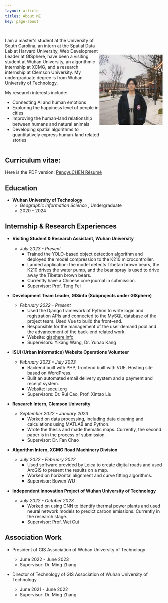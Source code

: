 ```yaml
---
layout: article
titles: About ME
key: page-about
---
```


<div style="display: flex; align-items: center; justify-content: space-between;">
  <div style="width: 60%;">
    <p>I am a master's student at the University of South Carolina, an intern at the Spatial Data Lab at Harvard University, Web Development Leader at GISphere, have been a visiting student at Wuhan University, an algorithmic internship at XCMG, and a research internship at Clemson University. My undergraduate degree is from Wuhan University of Technology.</p>
    <p>My research interests include:</p>
    <ul>
      <li>Connecting AI and human emotions</li>
      <li>Exploring the happiness level of people in cities</li>
      <li>Improving the human-land relationship between humans and natural animals</li>
      <li>Developing spatial algorithms to quantitatively express human-land related stories</li>
    </ul>
  </div>
  <div style="width: 40%;">
    <img src="https://github.com/Pengyu-gis/Pengyu-gis.github.io/blob/master/assets/images/me.jpg?raw=true" alt="Personal Image" style="width: 100%;" />
  </div>
</div>


## Curriculum vitae:
Here is the PDF version: [PengyuCHEN Résumé](/Pengyu-CV.pdf)
<br>

## Education
- **Wuhan University of Technology**
  - *Geographic Information Science* , Undergraduate
  - 2020 - 2024

## Internship & Research Experiences

- **Visiting Student & Research Assistant, Wuhan University**
  - *July 2023 - Present*
    - Trained the YOLO-based object detection algorithm and deployed the model compression to the K210 microcontroller.
    - Landed application: the model detects Tibetan brown bears, the K210 drives the water pump, and the bear spray is used to drive away the Tibetan brown bears.
    - Currently have a Chinese core journal in submission.
    - Supervisor: Prof. Teng Fei
 
- **Development Team Leader, GISinfo (Subprojects under GISphere)**
  - *February 2022 - Present*
    - Used the Django framework of Python to write login and registration APIs and connected to the MySQL database of the project team. Used Vue to build the front-end.
    - Responsible for the management of the user demand pool and the advancement of the back-end related work.
    - Website: [gisphere.info](https://gisphere.info)
    - Supervisors: Yikang Wang, Dr. Yuhao Kang

- **ISUI (Urban Informatics) Website Operations Volunteer**
  - *February 2023 - July 2023*
    - Backend built with PHP; frontend built with VUE. Hosting site based on WordPress.
    - Built an automated email delivery system and a payment and receipt system.
    - Website: [isocui.org](https://isocui.org)
    - Supervisors: Dr. Rui Cao, Prof. Xintao Liu

- **Research Intern, Clemson University**
  - *September 2022 - January 2023*
    - Worked on data processing, including data cleaning and calculations using MATLAB and Python.
    - Wrote the thesis and made thematic maps. Currently, the second paper is in the process of submission.
    - Supervisor: Dr. Fan Chao

- **Algorithm Intern, XCMG Road Machinery Division**
  - *July 2022 - February 2022*
    - Used software provided by Leica to create digital roads and used ArcGIS to present the results on a map.
    - Worked on horizontal alignment and curve fitting algorithms.
    - Supervisor: Bowen WU

- **Independent Innovation Project of Wuhan University of Technology**
  - *July 2022 - October 2023*
    - Worked on using CNN to identify thermal power plants and used neural network models to predict carbon emissions. Currently in the research stage.
    - Supervisor: [Prof. Wei Cui](https://baike.baidu.com/item/%E5%B4%94%E5%B7%8D/7542643)

## Association Work

- President of GIS Association of Wuhan University of Technology
  - June 2022 - June 2023
  - Supervisor: Dr. Ming Zhang

- Director of Technology of GIS Association of Wuhan University of Technology
  - June 2021 - June 2022
  - Supervisor: Dr. Ming Zhang
